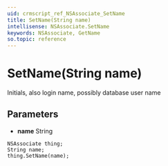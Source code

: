 ```yaml
---
uid: crmscript_ref_NSAssociate_SetName
title: SetName(String name)
intellisense: NSAssociate.SetName
keywords: NSAssociate, GetName
so.topic: reference
---
```


# SetName(String name)

Initials, also login name, possibly database user name

## Parameters

* **name** String

```crmscript
NSAssociate thing;
String name;
thing.SetName(name);
```

